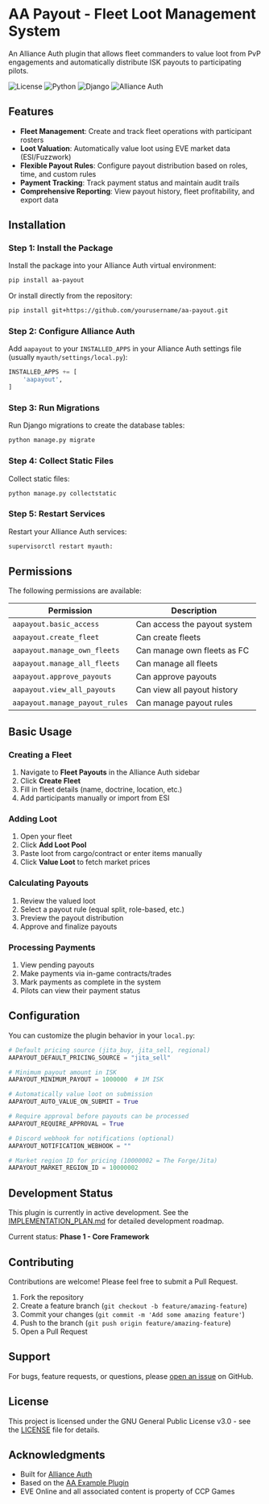 # AA Payout - Fleet Loot Management System

An Alliance Auth plugin that allows fleet commanders to value loot from PvP engagements and automatically distribute ISK payouts to participating pilots.

![License](https://img.shields.io/badge/license-GPLv3-green)
![Python](https://img.shields.io/badge/python-3.10+-informational)
![Django](https://img.shields.io/badge/django-4.2+-informational)
![Alliance Auth](https://img.shields.io/badge/allianceauth-4.3.1+-blue)

## Features

- **Fleet Management**: Create and track fleet operations with participant rosters
- **Loot Valuation**: Automatically value loot using EVE market data (ESI/Fuzzwork)
- **Flexible Payout Rules**: Configure payout distribution based on roles, time, and custom rules
- **Payment Tracking**: Track payment status and maintain audit trails
- **Comprehensive Reporting**: View payout history, fleet profitability, and export data

## Installation

### Step 1: Install the Package

Install the package into your Alliance Auth virtual environment:

```bash
pip install aa-payout
```

Or install directly from the repository:

```bash
pip install git+https://github.com/yourusername/aa-payout.git
```

### Step 2: Configure Alliance Auth

Add `aapayout` to your `INSTALLED_APPS` in your Alliance Auth settings file (usually `myauth/settings/local.py`):

```python
INSTALLED_APPS += [
    'aapayout',
]
```

### Step 3: Run Migrations

Run Django migrations to create the database tables:

```bash
python manage.py migrate
```

### Step 4: Collect Static Files

Collect static files:

```bash
python manage.py collectstatic
```

### Step 5: Restart Services

Restart your Alliance Auth services:

```bash
supervisorctl restart myauth:
```

## Permissions

The following permissions are available:

| Permission | Description |
|------------|-------------|
| `aapayout.basic_access` | Can access the payout system |
| `aapayout.create_fleet` | Can create fleets |
| `aapayout.manage_own_fleets` | Can manage own fleets as FC |
| `aapayout.manage_all_fleets` | Can manage all fleets |
| `aapayout.approve_payouts` | Can approve payouts |
| `aapayout.view_all_payouts` | Can view all payout history |
| `aapayout.manage_payout_rules` | Can manage payout rules |

## Basic Usage

### Creating a Fleet

1. Navigate to **Fleet Payouts** in the Alliance Auth sidebar
2. Click **Create Fleet**
3. Fill in fleet details (name, doctrine, location, etc.)
4. Add participants manually or import from ESI

### Adding Loot

1. Open your fleet
2. Click **Add Loot Pool**
3. Paste loot from cargo/contract or enter items manually
4. Click **Value Loot** to fetch market prices

### Calculating Payouts

1. Review the valued loot
2. Select a payout rule (equal split, role-based, etc.)
3. Preview the payout distribution
4. Approve and finalize payouts

### Processing Payments

1. View pending payouts
2. Make payments via in-game contracts/trades
3. Mark payments as complete in the system
4. Pilots can view their payment status

## Configuration

You can customize the plugin behavior in your `local.py`:

```python
# Default pricing source (jita_buy, jita_sell, regional)
AAPAYOUT_DEFAULT_PRICING_SOURCE = "jita_sell"

# Minimum payout amount in ISK
AAPAYOUT_MINIMUM_PAYOUT = 1000000  # 1M ISK

# Automatically value loot on submission
AAPAYOUT_AUTO_VALUE_ON_SUBMIT = True

# Require approval before payouts can be processed
AAPAYOUT_REQUIRE_APPROVAL = True

# Discord webhook for notifications (optional)
AAPAYOUT_NOTIFICATION_WEBHOOK = ""

# Market region ID for pricing (10000002 = The Forge/Jita)
AAPAYOUT_MARKET_REGION_ID = 10000002
```

## Development Status

This plugin is currently in active development. See the [IMPLEMENTATION_PLAN.md](IMPLEMENTATION_PLAN.md) for detailed development roadmap.

Current status: **Phase 1 - Core Framework**

## Contributing

Contributions are welcome! Please feel free to submit a Pull Request.

1. Fork the repository
2. Create a feature branch (`git checkout -b feature/amazing-feature`)
3. Commit your changes (`git commit -m 'Add some amazing feature'`)
4. Push to the branch (`git push origin feature/amazing-feature`)
5. Open a Pull Request

## Support

For bugs, feature requests, or questions, please [open an issue](https://github.com/yourusername/aa-payout/issues) on GitHub.

## License

This project is licensed under the GNU General Public License v3.0 - see the [LICENSE](LICENSE) file for details.

## Acknowledgments

- Built for [Alliance Auth](https://gitlab.com/allianceauth/allianceauth)
- Based on the [AA Example Plugin](https://github.com/ppfeufer/aa-example-plugin)
- EVE Online and all associated content is property of CCP Games
